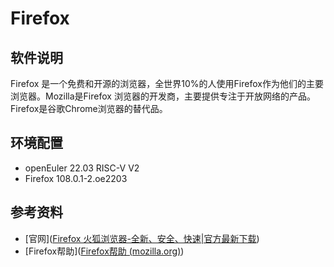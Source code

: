 # Firefox

## 软件说明

Firefox 是一个免费和开源的浏览器，全世界10%的人使用Firefox作为他们的主要浏览器。Mozilla是Firefox 浏览器的开发商，主要提供专注于开放网络的产品。Firefox是谷歌Chrome浏览器的替代品。

## 环境配置

- openEuler 22.03 RISC-V V2
- Firefox 108.0.1-2.oe2203

## 参考资料

- [官网]([Firefox 火狐浏览器-全新、安全、快速|官方最新下载](https://www.firefox.com.cn/))
- [Firefox帮助]([Firefox帮助 (mozilla.org)](https://support.mozilla.org/zh-CN/products/firefox))